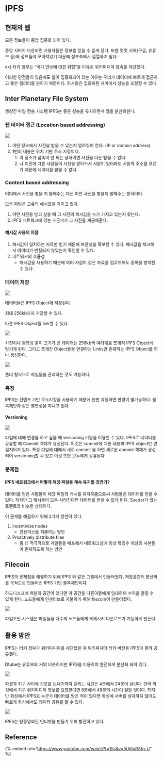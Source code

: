 # IPFS

## 현재의 웹

모든 정보들이 중앙 집중화 되어 있다.

중앙 서버가 다운되면 사용자들은 정보를 얻을 수 없게 된다. 또한 몇몇 서버(구글, 유튜브 등)에 정보들이 모아져있기 때문에 정부측에서 검열하기 쉽다.

ex) 터키 정부는 “국가 안보에 대한 위협”을 이유로 위키피디아 접속을 차단했다.

이러한 단점들이 있음에도 웹이 집중화되어 있는 이유는 우리가 데이터에 빠르게 접근하고 좋은 퀄리티를 원하기 때문이다. 회사들은 집중화된 서버에서 성능을 조절할 수 있다.

## Inter Planetary File System

행성간 파일 전송 시스템 IPFS는 좋은 성능을 유지하면서 웹을 분산화한다.

### 웹 데이터 접근 (Location based addressing)

![](<../.gitbook/assets/Untitled (10).png>)

1. 어떤 장소에서 사진을 받을 수 있는지 알려줘야 한다. (IP or domain address)
2. 1번의 내용은 위치 기반 주소 지정이다.
   1. 이 장소가 접속이 안 되는 상태이면 사진을 다운 받을 수 없다.
   2. 나 이전에 다른 사람들이 사진을 받아가서 사본이 있더라도 사본의 주소를 모르기 때문에 데이터를 받을 수 없다.

### Content based addressing

어디에서 사진을 찾을 지 말해주는 대신 어떤 사진을 찾을지 말해주는 방식이다.

모든 파일은 고유의 해시값을 가지고 있다.

1. 어떤 사진을 받고 싶을 때 그 사진의 해시값을 누가 가지고 있는지 찾는다.
2. IPFS 네트워크에 있는 누군가가 그 사진을 제공해준다.

#### 해시값 사용의 이점

1. 해시값이 일치하는 자료만 받기 때문에 보안성을 확보할 수 있다. 해시값을 체크해서 데이터가 변질되지 않았는지 확인할 수 있다.
2. 네트워크의 효율성
   * 해시값을 사용하기 때문에 여러 사람이 같은 자료를 업로드해도 중복을 방지할 수 있다.

### 데이터 저장

![](<../.gitbook/assets/Untitled (6).png>)

데이터들은 IPFS Object에 저장된다.

최대 256kb까지 저장할 수 있다.

다른 IPFS Object를 link할 수 있다.

![](<../.gitbook/assets/Untitled (9).png>)

사진이나 동영상 같이 크기가 큰 데이터는 256kb씩 여러개로 쪼개져 IPFS Object에 담기게 된다. 그리고 쪼개진 Object들을 연결하는 Links만 존재하는 IPFS Object를 하나 생성한다.

![](<../.gitbook/assets/Untitled (2).png>)

폴더 형식으로 파일들을 관리하는 것도 가능하다.

### 특징

IPFS는 컨텐츠 기반 주소지정을 사용하기 때문에 한번 지정하면 변경이 불가능하다. 블록체인과 같은 불변성을 지니고 있다.

#### Versioning

![](<../.gitbook/assets/Untitled (7).png>)

파일에 대해 변경을 하고 싶을 때 versioning 기능을 이용할 수 있다. IPFS로 데이터를 공유할 때 Commit 객체가 생성된다. 이것은 commit에 대한 내용과 IPFS object만 연결지어져 있다. 특정 파일에 대해서 새로 commit 을 하면 새로운 commit 객체가 생성되어 versioning할 수 있고 이것 또한 모두에게 공유된다.

### 문제점

#### IPFS 네트워크에서 어떻게 해당 파일을 계속 유지할 것인가?

데이터를 받은 사람들이 해당 파일의 캐시를 유지해줌으로써 사람들은 데이터를 받을 수 있다. 하지만 그 캐시들이 모두 사라진다면 데이터를 받을 수 없게 된다. Seeder가 없는 토렌트와 비슷한 상태이다.

이 문제를 해결하기 위해 2가지 방안이 있다.

1. Incentivize nodes
   * 인센티브를 지불하는 방안
2. Proactively distribute files
   * 좀 더 적극적으로 파일들을 배포해서 네트워크상에 항상 특정수 이상의 사본들이 존재하도록 하는 방안

## Filecoin

IPFS의 문제점을 해결하기 위해 IPFS 와 같은 그룹에서 만들어졌다. 저장공간의 분산화를 목적으로 만들어진 IPFS 기반 블록체인이다.

하드디스크에 여분의 공간이 있다면 이 공간을 다른이들에게 임대하여 수익을 올릴 수 있게 한다. 노드들에게 인센티브로 지불하기 위해 filecoin이 만들어졌다.

![](<../.gitbook/assets/Untitled (13).png>)

파일코인 시스템은 파일들을 다수의 노드들에게 복제시켜 다운로드가 가능하게 만든다.

## 활용 방안

IPFS는 터커 정부가 위키피디아를 차단했을 때 위키피디아 터키 버전을 IPFS에 올려 공유했다.

Dtube는 유튜브와 거의 비슷하지만 IPFS를 이용하여 완전하게 분산화 되어 있다.

![](<../.gitbook/assets/Untitled (12) (1).png>)

화성과 지구 사이에 신호를 보내기까지 걸리는 시간은 4분에서 24분이 걸린다. 만약 화성에서 지구 위키피디아 정보를 요청한다면 8분에서 48분의 시간이 걸릴 것이다. 하지만 화성에서 IPFS로 누군가 데이터를 받은 적이 있다면 화성에 서버를 설치하지 않아도 빠르게 화성에서도 데이터 공유를 할 수 있다.

![](<../.gitbook/assets/Untitled (11).png>)

IPFS는 탈중앙화된 인터넷을 만들기 위해 발전하고 있다.

## Reference

{% embed url="https://www.youtube.com/watch?t=15s&v=5Uj6uR3fp-U" %}
